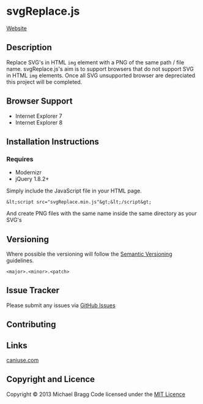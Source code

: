# svgReplace.js

[Website](http://michaelbragg.github.com/svgReplace.js/)

## Description

Replace SVG's in HTML `img` element with a PNG of the same path / file name. svgReplace.js's aim is to support browsers that do not support SVG in HTML `img` elements. Once all SVG unsupported browser are depreciated this project will be completed.

## Browser Support

* Internet Explorer 7
* Internet Explorer 8

## Installation Instructions

### Requires

* Modernizr
* jQuery 1.8.2+

Simply include the JavaScript file in your HTML page.

```
&lt;script src="svgReplace.min.js"&gt;&lt;/script&gt;
```
And create PNG files with the same name inside the same directory as your SVG's

## Versioning

Where possible the versioning will follow the [Semantic Versioning](http://semver.org/) guidelines.

`<major>.<minor>.<patch>`

## Issue Tracker

Please submit any issues via [GitHub Issues](https://github.com/michaelbragg/svgReplace.js/issues/)

## Contributing

## Links

[caniuse.com](http://caniuse.com/svg-img/)

## Copyright and Licence

Copyright &copy; 2013 Michael Bragg
Code licensed under the [MIT Licence](http://opensource.org/licenses/MIT/)